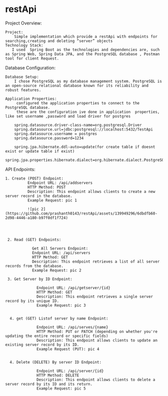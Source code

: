 # restApi

Project Overview:

    Project:
        Simple implementation which provide a restApi with endpoints for searching,creating and deleting “server” objects
    Technology Stack:
       I used  Spring Boot as the technologies and dependencies are, such as Spring Web, Spring Data JPA, and the PostgreSQL database , Postman tool for client Request.
       
Database Configuration:

    Database Setup:
        I chose PostgreSQL as my database management system. PostgreSQL is an open-source relational database known for its reliability and robust features.

    Application Properties:
         configured the application properties to connect to the PostgreSQL database.
         these are the configuration ive done in application  properties, like set username ,password and load driver for postgres

        spring.datasource.driver-class-name=org.postgresql.Driver
        spring.datasource.url=jdbc:postgresql://localhost:5432/TestApi
        spring.datasource.username = postgres
        spring.datasource.password=1234

        spring.jpa.hibernate.ddl-auto=update(for create table if doesnt exist or update table if exist)
        spring.jpa.properties.hibernate.dialect=org.hibernate.dialect.PostgreSQLDialect
        
API Endpoints:

    1. Create (POST) Endpoint:
              Endpoint URL: /api/addservers
              HTTP Method: POST
              Description: This endpoint allows clients to create a new server record in the database.
              Example Request: pic 1

              ![pic 2](https://github.com/prashanth0143/restApi/assets/139949296/6dbdfb60-2d98-4446-a180-b97f0df1f724)



    
     2. Read (GET) Endpoints:

                Get All Servers Endpoint:
                Endpoint URL: /api/servers
                HTTP Method: GET
                Description: This endpoint retrieves a list of all server records from the database.
                Example Request: pic 2

     3. Get Server by ID Endpoint:

                  Endpoint URL: /api/getserver/{id}
                  HTTP Method: GET
                  Description: This endpoint retrieves a single server record by its unique ID.
                  Example Request: pic 3 


      4. get (GET) Listof server by name Endpoint:
              
                  Endpoint URL: /api/serves/{name}
                  HTTP Method: PUT or PATCH (depending on whether you're updating the entire record or specific fields)
                  Description: This endpoint allows clients to update an existing server record by its ID.
                  Example Request (PUT): pic 4 


      4. Delete (DELETE) By server ID Endpoint:

                  Endpoint URL: /api/server/{id}
                  HTTP Method: DELETE
                  Description: This endpoint allows clients to delete a server record by its ID and its return.
                  Example Request: pic 5


      
                  

